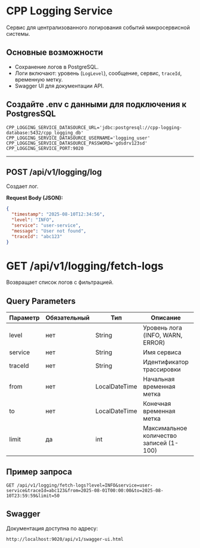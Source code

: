 # CPP Logging Service

Сервис для централизованного логирования событий микросервисной системы.

## Основные возможности

- Сохранение логов в PostgreSQL.
- Логи включают: уровень (`LogLevel`), сообщение, сервис, `traceId`, временную метку.
- Swagger UI для документации API.

## Создайте .env с данными для подключения к PostgresSQL

```
CPP_LOGGING_SERVICE_DATASOURCE_URL='jdbc:postgresql://cpp-logging-database:5432/cpp_logging_db'
CPP_LOGGING_SERVICE_DATASOURCE_USERNAME='logging_user'
CPP_LOGGING_SERVICE_DATASOURCE_PASSWORD='gdsdrv123sd'
CPP_LOGGING_SERVICE_PORT:9020
```

---

## POST /api/v1/logging/log

Создает лог.

**Request Body (JSON):**

```json
{
  "timestamp": "2025-08-10T12:34:56",
  "level": "INFO",
  "service": "user-service",
  "message": "User not found",
  "traceId": "abc123"
}

```

# GET /api/v1/logging/fetch-logs

Возвращает список логов с фильтрацией.

## Query Parameters

| Параметр | Обязательный | Тип           | Описание                                | Пример              |
|----------|--------------|---------------|-----------------------------------------|---------------------|
| level    | нет          | String        | Уровень лога (INFO, WARN, ERROR)        | INFO                |
| service  | нет          | String        | Имя сервиса                             | user-service        |
| traceId  | нет          | String        | Идентификатор трассировки               | abc123              |
| from     | нет          | LocalDateTime | Начальная временная метка               | 2025-08-01T00:00:00 |
| to       | нет          | LocalDateTime | Конечная временная метка                | 2025-08-10T23:59:59 |
| limit    | да           | int           | Максимальное количество записей (1-100) | 50                  |

## Пример запроса

```
GET /api/v1/logging/fetch-logs?level=INFO&service=user-service&traceId=abc123&from=2025-08-01T00:00:00&to=2025-08-10T23:59:59&limit=50
```
## Swagger

Документация доступна по адресу:

```
http://localhost:9020/api/v1/swagger-ui.html
```
